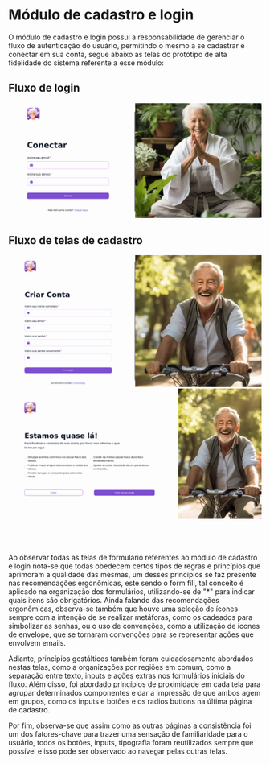 # Módulo de cadastro e login

O módulo de cadastro e login possui a responsabilidade de gerenciar o fluxo de autenticação do usuário, permitindo o mesmo a se cadastrar e conectar em sua conta, segue abaixo as telas do protótipo de alta fidelidade do sistema referente a esse módulo:

## Fluxo de login
<img alt="Tela de login" src="../../.github/img/telas/login/login-1.png" />

## Fluxo de telas de cadastro
<img alt="Tela de cadastro na primeira etapa" src="../../.github/img/telas/login/signup-1.png" />
<img alt="Tela de cadastro na segunda etapa" src="../../.github/img/telas/login/signup-2.png" />

<br/>
<br/>
<br/>
<br/>

Ao observar todas as telas de formulário referentes ao módulo de cadastro e login nota-se que todas obedecem certos tipos de regras e princípios que aprimoram a qualidade das mesmas, um desses princípios se faz presente nas recomendações ergonômicas, este sendo o form fill, tal conceito é aplicado na organização dos formulários, utilizando-se de "*" para indicar quais itens são obrigatórios. Ainda falando das recomendações ergonômicas, observa-se também que houve uma seleção de ícones sempre com a intenção de se realizar metáforas, como os cadeados para simbolizar as senhas, ou o uso de convenções, como a utilização de ícones de envelope, que se tornaram convenções para se representar ações que envolvem emails.

Adiante, princípios gestálticos também foram cuidadosamente abordados nestas telas, como a organizações por regiões em comum, como a separação entre texto, inputs e ações extras nos formulários iniciais do fluxo. Além disso, foi abordado princípios de proximidade em cada tela para agrupar determinados componentes e dar a impressão de que ambos agem em grupos, como os inputs e botões e os radios buttons na última página de cadastro.

Por fim, observa-se que assim como as outras páginas a consistência foi um dos fatores-chave para trazer uma sensação de familiaridade para o usuário, todos os botões, inputs, tipografia foram reutilizados sempre que possível e isso pode ser observado ao navegar pelas outras telas.
